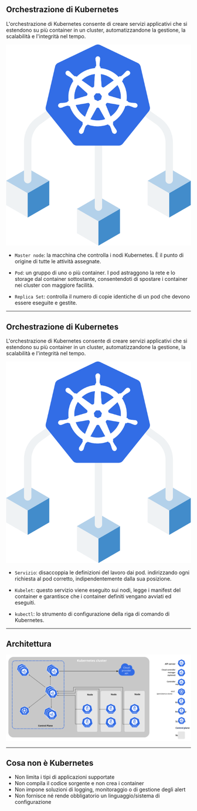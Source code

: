 <!-- section-title: Vantaggi di Kubernetes -->
## Orchestrazione di Kubernetes
L'orchestrazione di Kubernetes consente di creare servizi applicativi che si estendono su più container in un cluster, automatizzandone la gestione, la scalabilità e l'integrità nel tempo.
<!-- block-start: grid -->

<!-- block-start: column,left -->
![cover](../../assets/k8s/orchestration.svg "Logo")
<!-- block-end -->

<!-- block-start: column -->

- `Master node`: la macchina che controlla i nodi Kubernetes. È il punto di origine di tutte le attività assegnate.

- `Pod`: un gruppo di uno o più container. I pod astraggono la rete e lo storage dal container sottostante, consentendoti di spostare i container nei cluster con maggiore facilità.


- `Replica Set`: controlla il numero di copie identiche di un pod che devono essere eseguite e gestite.


<!-- block-end -->

<!-- block-end -->

---

## Orchestrazione di Kubernetes
L'orchestrazione di Kubernetes consente di creare servizi applicativi che si estendono su più container in un cluster, automatizzandone la gestione, la scalabilità e l'integrità nel tempo.
<!-- block-start: grid -->

<!-- block-start: column,left -->
![cover](../../assets/k8s/orchestration.svg "Logo")
<!-- block-end -->

<!-- block-start: column -->

- `Servizio`: disaccoppia le definizioni del lavoro dai pod. indirizzando ogni richiesta al pod corretto, indipendentemente dalla sua posizione.

- `Kubelet`: questo servizio viene eseguito sui nodi, legge i manifest del container e garantisce che i container definiti vengano avviati ed eseguiti.

- `kubectl`: lo strumento di configurazione della riga di comando di Kubernetes.

<!-- block-end -->

<!-- block-end -->

---
## Architettura
![main](../../assets/k8s/components-of-kubernetes.svg "Logo")

---

## Cosa non è Kubernetes

- Non limita i tipi di applicazioni supportate
- Non compila il codice sorgente e non crea i container
- Non impone soluzioni di logging, monitoraggio o di gestione degli alert
- Non fornisce né rende obbligatorio un linguaggio/sistema di configurazione